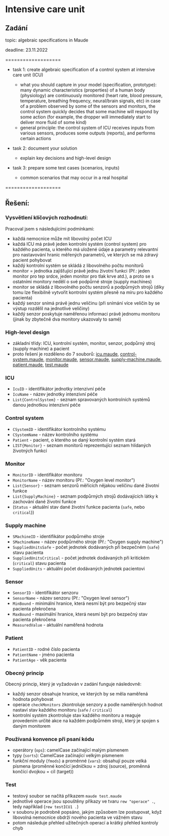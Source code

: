 # Intensive care unit
## Zadání

topic: algebraic specifications in Maude

deadline: 23.11.2022


===================
* task 1: create algebraic specification of a control system at intensive care unit (ICU)
	- what you should capture in your model (specification, prototype):
		many dynamic characteristics (properties) of a human body (physiology) are continuously monitored (heart rate, blood pressure, temperature, breathing frequency, neural/brain signals, etc)
		in case of a problem observed by some of the sensors and monitors, the control system quickly decides that some machine will respond by some action (for example, the dropper will immediately start to deliver more fluid of some kind)
	- general principle: the control system of ICU receives inputs from various sensors, produces some outputs (reports), and performs certain actions

* task 2: document your solution
	- explain key decisions and high-level design

* task 3: prepare some test cases (scenarios, inputs)
	- common scenarios that may occur in a real hospital




===================

## Řešení:

### Vysvětlení klíčových rozhodnutí:
Pracoval jsem s následujícími podmínkami:
- každá nemocnice může mít libovolný počet ICU
- každá ICU má právě jeden kontrolní systém (control system) pro každého pacienta, u kterého má uložené údaje a parametry relevantní pro nastavování hranic měřených parametrů, ve kterých se má zdravý pacient pohybovat
- každý kontrolní systém se skládá z libovolného počtu monitorů
- monitor = jednotka zajišťující právě jednu životní funkci (Př.: jeden monitor pro tep srdce, jeden monitor pro tlak krve atd.), a proto se s ostatními monitory nedělí o své podpůrné stroje (supply machines)
- monitor se skládá z libovolného počtu senzorů a podpůrných strojů (díky tomu lze flexibilně vytvořit kontrolní systém přesně na míru pro každého pacienta)
- každý senzor snímá právě jednu veličinu (při snímání více veličin by se výstup rozdělil na jednotlivé veličiny)
- každý senzor poskytuje naměřenou informaci právě jednomu monitoru (jinak by zbytečně dva monitory ukazovaly to samé)


### High-level design
- základní třídy: ICU, kontrolní systém, monitor, senzor, podpůrný stroj (supply machine) a pacient
- proto řešení je rozděleno do 7 souborů: [icu.maude](icu.maude), [control-system.maude](control-system.maude), [monitor.maude](monitor.maude), [sensor.maude](sensor.maude), [supply-machine.maude](supply-machine.maude), [patient.maude](patient.maude), [test.maude](test.maude)

### ICU
* `IcuID` - identifikátor jednotky intenzivní péče
* `IcuName` - název jednotky intenzivní péče
* `List{ControlSystem}` - seznam spravovaných kontrolních systémů danou jednotkou intenzivní péče

### Control system
* `CSystemID` - identifikátor kontrolního systému
* `CSystemName` - název kontrolního systému
* `Patient` - pacient, o kterého se daný kontrolní systém stará
* `LIST{Monitor}` - seznam monitorů reprezentující seznam hlídaných životných funkcí

### Monitor
* `MonitorID` - identifikátor monitoru
* `MonitorName` - název monitoru (Př.: "Oxygen level monitor")
* `List{Sensor}` - seznam senzorů měřících nějakou veličinu dané životní funkce
* `List{SupplyMachine}` - seznam podpůrných strojů dodávajících látky k zachování dané životní funkce
* (`Status` - aktuální stav dané životní funkce pacienta (`safe`, nebo `critical`))

### Supply machine
* `SMachineID` - identifikátor podpůrného stroje
* `SMachineName` - název podpůrného stroje (Př.: "Oxygen supply machine")
* `SuppliedUnitsSafe` - počet jednotek dodávaných při bezpečném (`safe`) stavu pacienta
* `SuppliedUnitsCritical` - počet jednotek dodávaných při kritickém (`critical`) stavu pacienta
* `SuppliedUnits` - aktuální počet dodávaných jednotek pacientovi


### Sensor
* `SensorID` - identifikátor senzoru
* `SensorName` - název senzoru (Př.: "Oxygen level sensor")
* `MinBound` - minimální hranice, která nesmí být pro bezpečný stav pacienta překročena
* `MaxBound` - maximální hranice, která nesmí být pro bezpečný stav pacienta překročena
* `MeasuredValue` - aktuální naměřená hodnota


### Patient
* `PatientID` - rodné číslo pacienta
* `PatientName` - jméno pacienta
* `PatientAge` - věk pacienta



### Obecný princip
Obecný princip, který je vyžadován v zadání funguje následovně:
- každý senzor obsahuje hranice, ve kterých by se měla naměřená hodnota pohybovat
- operace `checkMonitors` zkontroluje senzory a podle naměřených hodnot nastaví stav každého monitoru (`safe` / `critical`)
- kontrolní systém zkontroluje stav každého monitoru a reaguje provedením určité akce na každém podpůrném stroji, který je spojen s daným monitorem


### Používaná konvence při psaní kódu
- operátory (`ops`): camelCase začínající malým písmenem
- typy (`sorts`): CamelCase začínající velkým písmenem
- funkční moduly (`fmods`) a proměnné (`vars`): obsahují pouze velká písmena (proměnné končící jedničkou = zdroj (source), proměnná končící dvojkou = cíl (target))


### Test
- testový soubor se načítá příkazem `maude test.maude`
- jednotlivé operace jsou spouštěny příkazy ve tvaru `rew "operace" .`, tedy například (`rew testICU1 .`)
- v souboru je podrobně popsáno, jakým způsobem lze postupovat, když libovolná nemocnice obdrží nového pacienta ve vážném stavu
- potom následuje přehled užitečných operací a krátký přehled kontroly chyb
